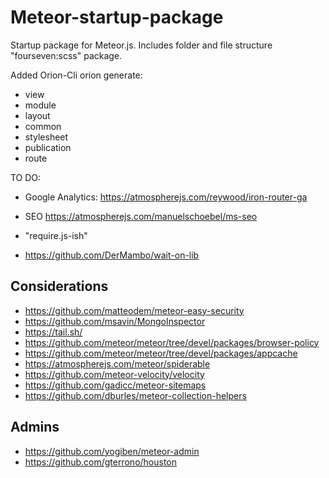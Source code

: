 Meteor-startup-package
======================

Startup package for Meteor.js. Includes folder and file structure  "fourseven:scss" package.

Added Orion-Cli
orion generate:
- view
- module
- layout
- common
- stylesheet
- publication
- route


TO DO:
- Google Analytics:
https://atmospherejs.com/reywood/iron-router-ga

- SEO
https://atmospherejs.com/manuelschoebel/ms-seo

- "require.js-ish"
- https://github.com/DerMambo/wait-on-lib

## Considerations
- https://github.com/matteodem/meteor-easy-security
- https://github.com/msavin/MongoInspector
- https://tail.sh/
- https://github.com/meteor/meteor/tree/devel/packages/browser-policy
- https://github.com/meteor/meteor/tree/devel/packages/appcache
- https://atmospherejs.com/meteor/spiderable
- https://github.com/meteor-velocity/velocity
- https://github.com/gadicc/meteor-sitemaps
- https://github.com/dburles/meteor-collection-helpers

## Admins
- https://github.com/yogiben/meteor-admin
- https://github.com/gterrono/houston